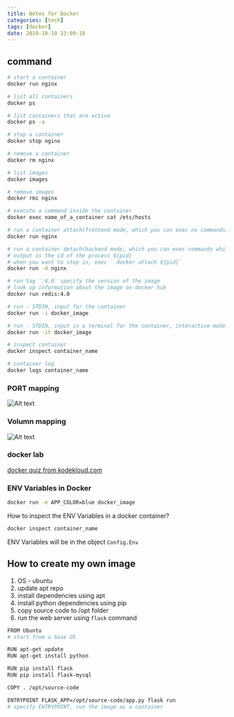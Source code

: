 ```yaml
---
title: Notes for Docker
categories: [tech]
tags: [docker]
date: 2019-10-10 23:09:18
---
```


## command

```bash
# start a container
docker run nginx

# list all containers
docker ps

# list containers that are active
docker ps -a

# stop a container
docker stop nginx

# remove a container
docker rm nginx

# list images
docker images

# remove images
docker rmi nginx

# execute a command inside the container
docker exec name_of_a_container cat /etc/hosts

# run a container attach(frontend mode, which you can exec no commands)
docker run nginx

# run a container detach(backend mode, which you can exec commands while the container is active)
# output is the id of the process ${pid}
# when you want to stop in, exec ` docker attach ${pid}`
docker run -d nginx

# run tag `:4.0` specify the version of the image
# look up information about the image on docker hub
docker run redis:4.0

# run - STDIN, input for the container
docker run -i docker_image

# run - STDIN, input in a terminal for the container, interactive mode
docker run -it docker_image

# inspect container
docker inspect container_name

# container log
docker logs container_name

```

### PORT mapping

![Alt text](http://static.wuyuying.com/docker-port-mapping.png)

### Volumn mapping

![Alt text](http://static.wuyuying.com/docker-volumn-mapping.png)

### docker lab

[docker quiz from kodekloud.com](https://kodekloud.com/p/docker-labs)

### ENV Variables in Docker

```bash
docker run -e APP_COLOR=blue docker_image
```

How to inspect the ENV Variables in a docker container?

```bash
docker inspect container_name
```

ENV Variables will be in the object `Config.Env`

## How to create my own image

1. OS - ubuntu
2. update apt repo
3. install dependencies using apt
4. install python dependencies using pip
5. copy source code to /opt folder
6. run the web server using `flask` command

```bash
FROM Ubuntu
# start from a base OS

RUN apt-get update
RUN apt-get install python

RUN pip install flask
RUN pip install flask-mysql

COPY . /opt/source-code

ENTRYPOINT FLASK_APP=/opt/source-code/app.py flask run
# specify ENTRYPOINT, run the image as a container
```
